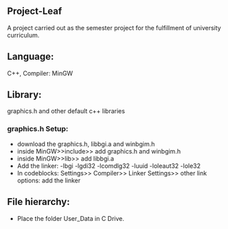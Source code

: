 ## Project-Leaf
A project carried out as the semester project for the fulfillment of university curriculum.  

## Language: 
C++, Compiler: MinGW 

## Library: 
graphics.h and other default c++ libraries 
### graphics.h Setup:
* download the graphics.h, libbgi.a and winbgim.h
* inside MinGW>>include>> add graphics.h and winbgim.h
* inside MinGW>>lib>> add libbgi.a
* Add the linker: -lbgi -lgdi32 -lcomdlg32 -luuid -loleaut32 -lole32
* In codeblocks: Settings>> Compiler>> Linker Settings>> other link options: add the linker

## File hierarchy:
* Place the folder User_Data in C Drive. 
